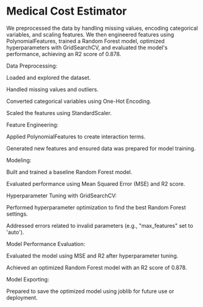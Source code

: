 # Medical Cost Estimator
 We preprocessed the data by handling missing values, encoding categorical variables, and scaling features. We then engineered features using PolynomialFeatures, trained a Random Forest model, optimized hyperparameters with GridSearchCV, and evaluated the model's performance, achieving an R2 score of 0.878.

Data Preprocessing:

Loaded and explored the dataset.

Handled missing values and outliers.

Converted categorical variables using One-Hot Encoding.

Scaled the features using StandardScaler.

Feature Engineering:

Applied PolynomialFeatures to create interaction terms.

Generated new features and ensured data was prepared for model training.

Modeling:

Built and trained a baseline Random Forest model.

Evaluated performance using Mean Squared Error (MSE) and R2 score.

Hyperparameter Tuning with GridSearchCV:

Performed hyperparameter optimization to find the best Random Forest settings.

Addressed errors related to invalid parameters (e.g., "max_features" set to 'auto').

Model Performance Evaluation:

Evaluated the model using MSE and R2 after hyperparameter tuning.

Achieved an optimized Random Forest model with an R2 score of 0.878.

Model Exporting:

Prepared to save the optimized model using joblib for future use or deployment.

